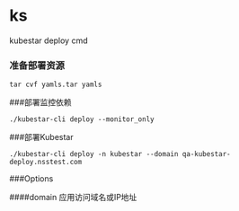 # ks

kubestar deploy cmd


### 准备部署资源

```
tar cvf yamls.tar yamls
```

###部署监控依赖

```
./kubestar-cli deploy --monitor_only
```

###部署Kubestar

```
./kubestar-cli deploy -n kubestar --domain qa-kubestar-deploy.nsstest.com
```

###Options

####domain
应用访问域名或IP地址